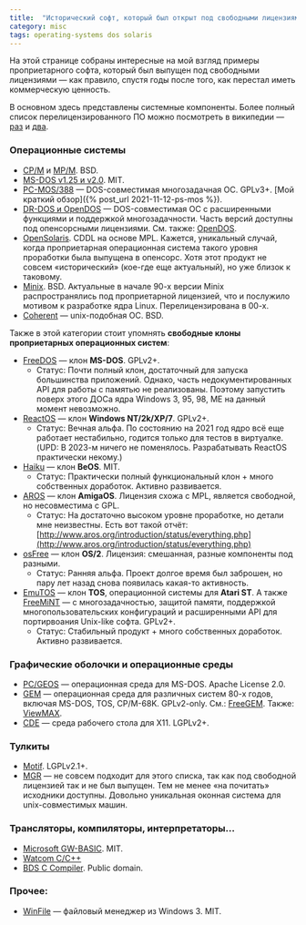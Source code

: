 ```yaml
---
title:  "Исторический софт, который был открыт под свободными лицензиями"
category: misc
tags: operating-systems dos solaris
---
```


На этой странице собраны интересные на мой взгляд примеры проприетарного софта, который был выпущен под свободными лицензиями — как правило, спустя годы после того, как перестал иметь коммерческую ценность.

В основном здесь представлены системные компоненты. Более полный список перелицензированного ПО можно посмотреть в википедии — [раз](https://en.wikipedia.org/wiki/List_of_formerly_proprietary_software) и [два](https://en.wikipedia.org/wiki/Category:Formerly_proprietary_software).

### Операционные системы

* [CP/M](https://en.wikipedia.org/wiki/CP/M) и [MP/M](https://en.wikipedia.org/wiki/MP/M). BSD.
* [MS-DOS v1.25 и v2.0](https://github.com/microsoft/ms-dos). MIT.
* [PC-MOS/388](https://github.com/roelandjansen/pcmos386v501) — DOS-совместимая многозадачная ОС. GPLv3+. [Мой краткий обзор]({% post_url 2021-11-12-ps-mos %}).
* [DR-DOS и OpenDOS](https://en.wikipedia.org/wiki/DR-DOS) — DOS-совместимая ОС с расширенными функциями и поддержкой многозадачности. Часть версий доступны под опенсорсными лицензиями. См. также: [OpenDOS](http://www.deltasoft.com/opendos.htm).
* [OpenSolaris](https://en.wikipedia.org/wiki/OpenSolaris). CDDL на основе MPL. Кажется, уникальный случай, когда проприетарная операционная система такого уровня проработки была выпущена в опенсорс. Хотя этот продукт не совсем «исторический» (кое-где еще актуальный), но уже близок к таковому.
* [Minix](https://en.wikipedia.org/wiki/Minix). BSD. Актуальные в начале 90-х версии Minix распространялись под проприетарной лицензией, что и послужило мотивом к разработке ядра Linux. Перелицензирована в 00-х.
* [Coherent](http://www.nesssoftware.com/home/mwc/source.php) — unix-подобная ОС. BSD.

Также в этой категории стоит упомнять **свободные клоны проприетарных операционных систем**:

* [FreeDOS](https://www.freedos.org/) — клон **MS-DOS**. GPLv2+.
  * Статус: Почти полный клон, достаточный для запуска большинства приложений. Однако, часть недокументированных API для работы с памятью не реализованы. Поэтому запустить поверх этого ДОСа ядра Windows 3, 95, 98, ME на данный момент невозможно.
* [ReactOS](https://reactos.org/) — клон **Windows NT/2k/XP/7**. GPLv2+.
  * Статус: Вечная альфа. По состоянию на 2021 год ядро всё еще работает нестабильно, годится только для тестов в виртуалке. (UPD: В 2023-м ничего не поменялось. Разрабатывать ReactOS практически некому.)
* [Haiku](https://www.haiku-os.org/) — клон **BeOS**. MIT.
  * Статус: Практически полный функциональный клон + много собственных доработок. Активно развивается.
* [AROS](https://www.haiku-os.org/) — клон **AmigaOS**. Лицензия схожа с MPL, является свободной, но несовместима с GPL.
  * Статус: На достаточно высоком уровне проработке, но детали мне неизвестны. Есть вот такой отчёт: [http://www.aros.org/introduction/status/everything.php](http://www.aros.org/introduction/status/everything.php)
* [osFree](http://www.osfree.org/) — клон **OS/2**. Лицензия: смешанная, разные компоненты под разными.
  * Статус: Ранняя альфа. Проект долгое время был заброшен, но пару лет назад снова появилась какая-то активность.
* [EmuTOS](https://emutos.sourceforge.io/) — клон **TOS**, операционной системы для **Atari ST**. А также [FreeMiNT](https://freemint.github.io/) — с многозадачностью, защитой памяти, поддержкой многопользовательских конфигураций и расширенными API для портирвоания Unix-like софта. GPLv2+.
  * Статус: Стабильный продукт + много собственных доработок. Активно развивается.

### Графические оболочки и операционные среды

* [PC/GEOS](https://github.com/bluewaysw/pcgeos) — операционная среда для MS-DOS. Apache License 2.0.
* [GEM](http://www.deltasoft.com/) — операционная среда для различных систем 80-х годов, включая MS-DOS, TOS, CP/M-68K. GPLv2-only. См.: [FreeGEM](https://en.wikipedia.org/wiki/FreeGEM). Также: [ViewMAX](https://en.wikipedia.org/wiki/ViewMAX).
* [CDE](http://sf.net/projects/cdesktopenv/) — среда рабочего стола для X11. LGPLv2+.

### Тулкиты

* [Motif](https://motif.ics.com/motif). LGPLv2.1+.
* [MGR](https://hack.org/mc/mgr/) — не совсем подходит для этого списка, так как под свободной лицензией так и не был выпущен. Тем не менее «на почитать» исходники доступны. Довольно уникальная оконная система для unix-совместимых машин.

### Трансляторы, компиляторы, интерпретаторы...

* [Microsoft GW-BASIC](https://github.com/microsoft/GW-BASIC). MIT.
* [Watcom C/C++](https://en.wikipedia.org/wiki/Watcom_C/C%2B%2B)
* [BDS C Compiler](https://en.wikipedia.org/wiki/BDS_C). Public domain.

### Прочее:

* [WinFile](https://github.com/Microsoft/winfile) — файловый менеджер из Windows 3. MIT.
